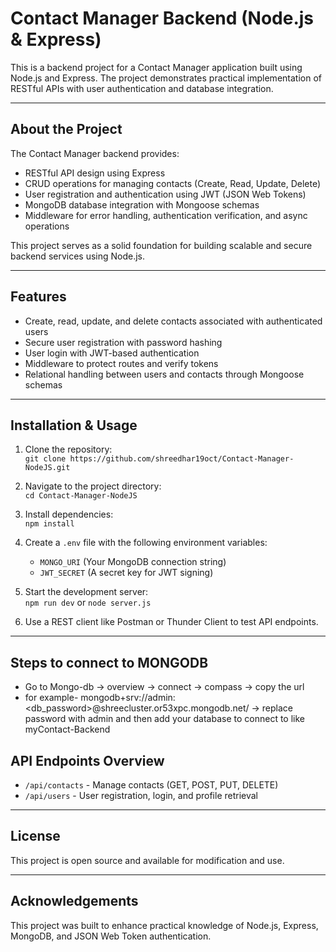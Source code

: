 # Contact Manager Backend (Node.js & Express)

This is a backend project for a Contact Manager application built using Node.js and Express. The project demonstrates practical implementation of RESTful APIs with user authentication and database integration.

---

## About the Project

The Contact Manager backend provides:

- RESTful API design using Express
- CRUD operations for managing contacts (Create, Read, Update, Delete)
- User registration and authentication using JWT (JSON Web Tokens)
- MongoDB database integration with Mongoose schemas
- Middleware for error handling, authentication verification, and async operations

This project serves as a solid foundation for building scalable and secure backend services using Node.js.

---

## Features

- Create, read, update, and delete contacts associated with authenticated users
- Secure user registration with password hashing
- User login with JWT-based authentication
- Middleware to protect routes and verify tokens
- Relational handling between users and contacts through Mongoose schemas

---

## Installation & Usage

1. Clone the repository:  
   `git clone https://github.com/shreedhar19oct/Contact-Manager-NodeJS.git`

2. Navigate to the project directory:  
   `cd Contact-Manager-NodeJS`

3. Install dependencies:  
   `npm install`

4. Create a `.env` file with the following environment variables:  
   - `MONGO_URI` (Your MongoDB connection string)  
   - `JWT_SECRET` (A secret key for JWT signing)

5. Start the development server:  
   `npm run dev` or `node server.js`

6. Use a REST client like Postman or Thunder Client to test API endpoints.

---

## Steps to connect to MONGODB

-  Go to Mongo-db -> overview -> connect -> compass -> copy the url
-  for example- mongodb+srv://admin:<db_password>@shreecluster.or53xpc.mongodb.net/ -> replace password with admin and then 
   add your database to connect to like myContact-Backend

## API Endpoints Overview

- `/api/contacts` - Manage contacts (GET, POST, PUT, DELETE)
- `/api/users` - User registration, login, and profile retrieval

---

## License

This project is open source and available for modification and use.

---

## Acknowledgements

This project was built to enhance practical knowledge of Node.js, Express, MongoDB, and JSON Web Token authentication.
